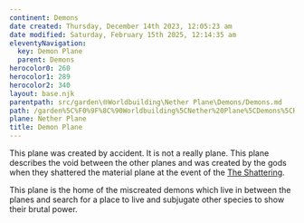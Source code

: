 ```yaml
---
continent: Demons
date created: Thursday, December 14th 2023, 12:05:23 am
date modified: Saturday, February 15th 2025, 12:14:35 am
eleventyNavigation:
  key: Demon Plane
  parent: Demons
herocolor0: 260
herocolor1: 289
herocolor2: 340
layout: base.njk
parentpath: src/garden\🌐Worldbuilding\Nether Plane\Demons/Demons.md
path: /garden%5C%F0%9F%8C%90Worldbuilding%5CNether%20Plane%5CDemons%5CRegions/Demon%20Plane/
plane: Nether Plane
title: Demon Plane
---
```


This plane was created by accident. It is not a really plane. This plane describes the void between the other planes and was created by the gods when they shattered the material plane at the event of the [The Shattering](/garden/%F0%9F%8C%90Worldbuilding%5CNether%20Plane/The%20Shattering). 

This plane is the home of the miscreated demons which live in between the planes and search for a place to live and subjugate other species to show their brutal power.